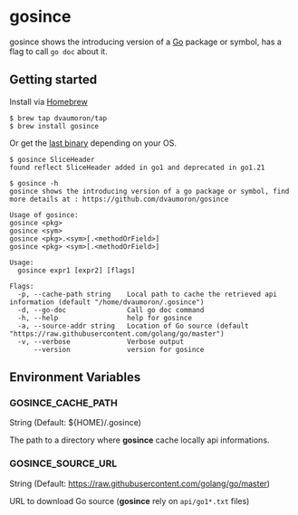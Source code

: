 # gosince

gosince shows the introducing version of a [Go](https://go.dev) package or symbol, has a flag to call `go doc` about it.

## Getting started

Install via [Homebrew](https://brew.sh)

```console
$ brew tap dvaumoron/tap
$ brew install gosince
```

Or get the [last binary](https://github.com/dvaumoron/gosince/releases) depending on your OS.

```console
$ gosince SliceHeader
found reflect SliceHeader added in go1 and deprecated in go1.21
```

```console
$ gosince -h
gosince shows the introducing version of a go package or symbol, find more details at : https://github.com/dvaumoron/gosince

Usage of gosince:
gosince <pkg>
gosince <sym>
gosince <pkg>.<sym>[.<methodOrField>]
gosince <pkg> <sym>[.<methodOrField>]

Usage:
  gosince expr1 [expr2] [flags]

Flags:
  -p, --cache-path string    Local path to cache the retrieved api information (default "/home/dvaumoron/.gosince")
  -d, --go-doc               Call go doc command
  -h, --help                 help for gosince
  -a, --source-addr string   Location of Go source (default "https://raw.githubusercontent.com/golang/go/master")
  -v, --verbose              Verbose output
      --version              version for gosince
```

## Environment Variables

### GOSINCE_CACHE_PATH

String (Default: ${HOME}/.gosince)

The path to a directory where **gosince** cache locally api informations.

### GOSINCE_SOURCE_URL

String (Default: https://raw.githubusercontent.com/golang/go/master)

URL to download Go source (**gosince** rely on `api/go1*.txt` files)
